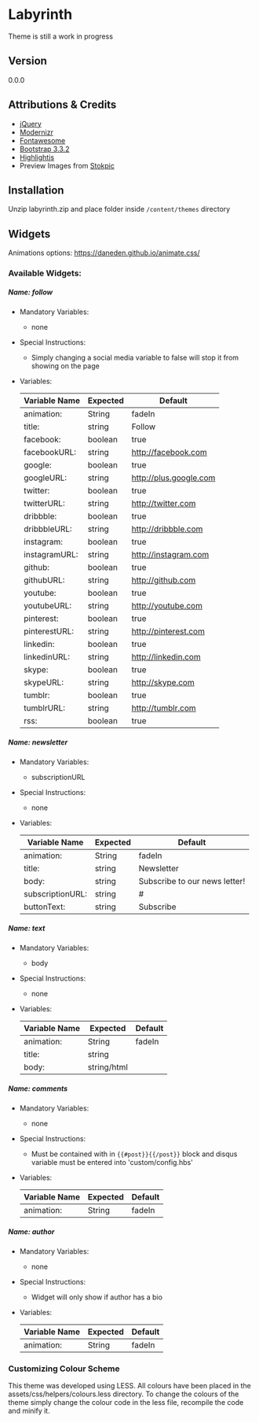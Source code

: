 # Labyrinth
Theme is still a work in progress




## Version
0.0.0

## Attributions & Credits

* [jQuery](https://jquery.com/)
* [Modernizr](http://modernizr.com/)
* [Fontawesome](http://fontawesome.io)
* [Bootstrap 3.3.2](http://getbootstrap.com)
* [Highlightjs](https://highlightjs.org/)
* Preview Images from [Stokpic](http://stokpic.com/)


## Installation

Unzip labyrinth.zip and place folder inside `/content/themes` directory

## Widgets 
Animations options: https://daneden.github.io/animate.css/

### Available Widgets:
##### Name: follow
* Mandatory Variables: 
    * none
* Special Instructions: 
    * Simply changing a social media variable to false will stop it from showing on the page
* Variables:

    | Variable Name       | Expected      | Default                  |
    | ------------------- |---------------| -------------------------|
    | animation:          | String        | fadeIn                   |
    | title:              | string        | Follow                   |
    | facebook:           | boolean       | true                     |
    | facebookURL:        | string        | http://facebook.com      |
    | google:             | boolean       | true                     |
    | googleURL:          | string        | http://plus.google.com   |
    | twitter:            | boolean       | true                     |
    | twitterURL:         | string        | http://twitter.com       |
    | dribbble:           | boolean       | true                     |
    | dribbbleURL:        | string        | http://dribbble.com      |
    | instagram:          | boolean       | true                     |
    | instagramURL:       | string        | http://instagram.com     |
    | github:             | boolean       | true                     |
    | githubURL:          | string        | http://github.com        |
    | youtube:            | boolean       | true                     |
    | youtubeURL:         | string        | http://youtube.com       |
    | pinterest:          | boolean       | true                     |
    | pinterestURL:       | string        | http://pinterest.com     |
    | linkedin:           | boolean       | true                     |
    | linkedinURL:        | string        | http://linkedin.com      |
    | skype:              | boolean       | true                     |
    | skypeURL:           | string        | http://skype.com         |
    | tumblr:             | boolean       | true                     |
    | tumblrURL:          | string        | http://tumblr.com        |
    | rss:                | boolean       | true                     |


##### Name: newsletter
* Mandatory Variables: 
    * subscriptionURL
* Special Instructions: 
    * none
* Variables:

    | Variable Name       | Expected      | Default                       |
    | ------------------- |---------------| ------------------------------|
    | animation:          | String        | fadeIn                        |
    | title:              | string        | Newsletter                    |
    | body:               | string        | Subscribe to our news letter! |
    | subscriptionURL:    | string        | #                             |
    | buttonText:         | string        | Subscribe                     |


##### Name: text
* Mandatory Variables: 
    * body
* Special Instructions: 
    * none
* Variables:

    | Variable Name       | Expected      | Default                       |
    | ------------------- |---------------| ------------------------------|
    | animation:          | String        | fadeIn                        |
    | title:              | string        |                               |
    | body:               | string/html   |                               |


##### Name: comments
* Mandatory Variables: 
    * none
* Special Instructions:
    * Must be contained with in `{{#post}}{{/post}}` block and disqus variable must be entered into 'custom/config.hbs'
* Variables:

    | Variable Name       | Expected      | Default                       |
    | ------------------- |---------------| ------------------------------|
    | animation:          | String        | fadeIn                        |


##### Name: author
* Mandatory Variables: 
    * none
* Special Instructions: 
    * Widget will only show if author has a bio
* Variables:

    | Variable Name       | Expected      | Default                       |
    | ------------------- |---------------| ------------------------------|
    | animation:          | String        | fadeIn                        |


### Customizing Colour Scheme
This theme was developed using LESS. All colours have been placed in the assets/css/helpers/colours.less directory. To change the colours of the theme simply change the colour code in the less file, recompile the code and minify it. 